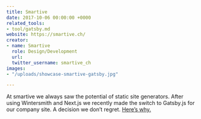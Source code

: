 ```yaml
---
title: Smartive
date: 2017-10-06 00:00:00 +0000
related_tools:
- tool/gatsby.md
website: https://smartive.ch/
creator:
- name: Smartive
  role: Design/Development
  url: 
  twitter_username: smartive_ch
images:
- "/uploads/showcase-smartive-gatsby.jpg"

---
```

At smartive we always saw the potential of static site generators. After using Wintersmith and Next.js we recently made the switch to Gatsby.js for our company site. A decision we don’t regret. [Here’s why.](https://blog.smartive.ch/smartive-ch-goes-gatsby-js-27a056b3b817)
